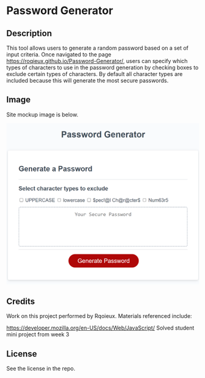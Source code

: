 # Password Generator

## Description 

This tool allows users to generate a random password based on a set of input criteria. Once navigated to the page https://roqieux.github.io/Password-Generator/, users can specify which types of characters to use in the password generation by checking boxes to exclude certain types of characters. By default all character types are included because this will generate the most secure passwords. 

## Image 

Site mockup image is below.

<img width="1094" alt="site screenshot" src="https://github.com/Roqieux/Password-Generator/blob/main/Assets/Site%20ScreenShot%20Final.png">

## Credits

Work on this project performed by Rqoieux.
Materials referenced include:

  https://developer.mozilla.org/en-US/docs/Web/JavaScript/
  Solved student mini project from week 3 

## License 

See the license in the repo. 




